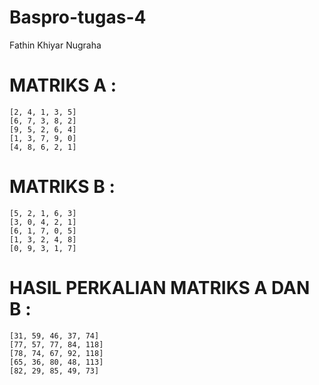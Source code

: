# Baspro-tugas-4
Fathin Khiyar Nugraha

# MATRIKS A :
    [2, 4, 1, 3, 5]
    [6, 7, 3, 8, 2]
    [9, 5, 2, 6, 4]
    [1, 3, 7, 9, 0]
    [4, 8, 6, 2, 1]

# MATRIKS B :
    [5, 2, 1, 6, 3]
    [3, 0, 4, 2, 1]
    [6, 1, 7, 0, 5]
    [1, 3, 2, 4, 8]
    [0, 9, 3, 1, 7]

# HASIL PERKALIAN MATRIKS A DAN B : 
    [31, 59, 46, 37, 74]
    [77, 57, 77, 84, 118]
    [78, 74, 67, 92, 118]
    [65, 36, 80, 48, 113]
    [82, 29, 85, 49, 73]
